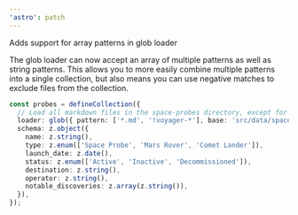 ```yaml
---
'astro': patch
---
```


Adds support for array patterns in glob loader

The glob loader can now accept an array of multiple patterns as well as string patterns. This allows you to more easily combine multiple patterns into a single collection, but also means you can use negative matches to exclude files from the collection.

```ts
const probes = defineCollection({
  // Load all markdown files in the space-probes directory, except for those that start with "voyager-"
  loader: glob({ pattern: ['*.md', '!voyager-*'], base: 'src/data/space-probes' }),
  schema: z.object({
    name: z.string(),
    type: z.enum(['Space Probe', 'Mars Rover', 'Comet Lander']),
    launch_date: z.date(),
    status: z.enum(['Active', 'Inactive', 'Decommissioned']),
    destination: z.string(),
    operator: z.string(),
    notable_discoveries: z.array(z.string()),
  }),
});
```
